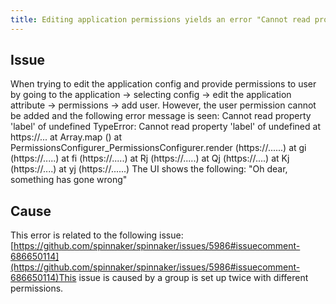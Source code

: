 ```yaml
---
title: Editing application permissions yields an error "Cannot read property 'label' of undefined"
---
```


## Issue
When trying to edit the application config and provide permissions to user by going to the application -> selecting config -> edit the application attribute -> permissions -> add user.
However, the user permission cannot be added and the following error message is seen:
Cannot read property 'label' of undefined
TypeError: Cannot read property 'label' of undefined
    at https://...
    at Array.map ()
    at PermissionsConfigurer_PermissionsConfigurer.render (https://......)
    at gi (https://.....)
    at fi (https://.....)
    at Rj (https://.....)
    at Qj (https://....)
    at Kj (https://....)
    at yj (https://......)
The UI shows the following: "Oh dear, something has gone wrong"

## Cause
This error is related to the following issue:[https://github.com/spinnaker/spinnaker/issues/5986#issuecomment-686650114](https://github.com/spinnaker/spinnaker/issues/5986#issuecomment-686650114)This issue is caused by a group is set up twice with different permissions. 

